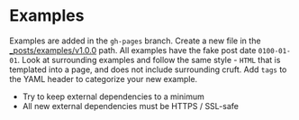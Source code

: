 # Examples

Examples are added in the `gh-pages` branch. Create a new file in the
[_posts/examples/v1.0.0](https://github.com/mapbox/mapbox.js/tree/gh-pages/_posts/examples/v1.0.0) path.
All examples have the fake post date `0100-01-01`. Look at surrounding examples and follow the same style -
`HTML` that is templated into a page, and does not include surrounding cruft. Add `tags` to the YAML header
to categorize your new example.

* Try to keep external dependencies to a minimum
* All new external dependencies must be HTTPS / SSL-safe

